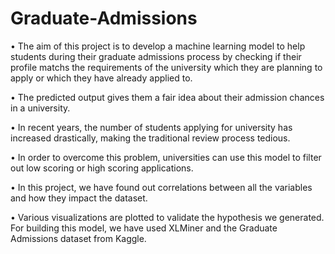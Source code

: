 # Graduate-Admissions

• The aim of this project is to develop a machine learning model to help students during their graduate admissions process by checking if their profile matchs the requirements of the university which they are planning to apply or which they have already applied to.

• The predicted output gives them a fair idea about their admission chances in a university. 

• In recent years, the number of students applying for university has increased drastically, making the traditional review process tedious.

• In order to overcome this problem, universities can use this model to filter out low scoring or high scoring applications.

• In this project, we have found out correlations between all the variables and how they impact the dataset.

• Various visualizations are plotted to validate the hypothesis we generated. For building this model, we have used XLMiner and the Graduate Admissions dataset from Kaggle.


